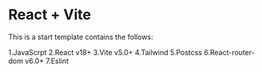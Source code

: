 # React + Vite

This is a start template contains the follows:

1.JavaScrpt
2.React v18+
3.Vite v5.0+
4.Tailwind
5.Postcss
6.React-router-dom v6.0+
7.Eslint
